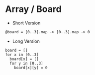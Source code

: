 # Array / Board

- Short Version

```
@board = [0..3].map -> [0..3].map -> 0
```

- Long Version

```
board = []
for x in [0..3]
  board[x] = []
  for y in [0..3]
    board[x][y] = 0
```